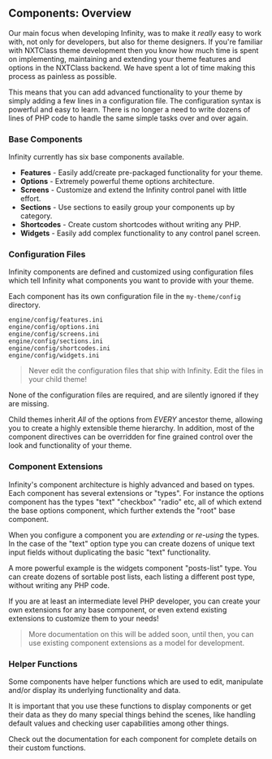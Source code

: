 ## Components: Overview

Our main focus when developing Infinity, was to make it *really* easy to work with, not only
for developers, but also for theme designers. If you're familiar with NXTClass theme development
then you know how much time is spent on implementing, maintaining and extending your theme
features and options in the NXTClass backend. We have spent a lot of time making this
process as painless as possible.

This means that you can add advanced functionality to your theme by simply adding a few lines in
a configuration file. The configuration syntax is powerful and easy to learn. There is no longer
a need to write dozens of lines of PHP code to handle the same simple tasks over and over again.

<ul class="infinity-docs-menu"></ul>

### Base Components

Infinity currently has six base components available.

* **Features** - Easily add/create pre-packaged functionality for your theme.
* **Options** - Extremely powerful theme options architecture.
* **Screens** - Customize and extend the Infinity control panel with little effort.
* **Sections** - Use sections to easily group your components up by category.
* **Shortcodes** - Create custom shortcodes without writing any PHP.
* **Widgets** - Easily add complex functionality to any control panel screen.

### Configuration Files

Infinity components are defined and customized using configuration files which tell
Infinity what components you want to provide with your theme.

Each component has its own configuration file in the `my-theme/config` directory.

	engine/config/features.ini
	engine/config/options.ini
	engine/config/screens.ini
	engine/config/sections.ini
	engine/config/shortcodes.ini
	engine/config/widgets.ini

> Never edit the configuration files that ship with Infinity. Edit the files in your
child theme!

None of the configuration files are required, and are silently ignored if they are missing.

Child themes inherit *All* of the options from *EVERY* ancestor theme, allowing you to
create a highly extensible theme hierarchy. In addition, most of the component directives can
be overridden for fine grained control over the look and functionality of your theme.

### Component Extensions

Infinity's component architecture is highly advanced and based on types. Each component has
several extensions or "types". For instance the options component has the types "text"
"checkbox" "radio" etc, all of which extend the base options component, which further extends
the "root" base component.

When you configure a component you are *extending* or *re-using* the types. In the case of the
"text" option type you can create dozens of unique text input fields without duplicating the
basic "text" functionality.

A more powerful example is the widgets component "posts-list" type. You can create dozens of
sortable post lists, each listing a different post type, without writing any PHP code.

If you are at least an intermediate level PHP developer, you can create your own extensions
for any base component, or even extend existing extensions to customize them to your needs!

> More documentation on this will be added soon, until then, you can use existing component
extensions as a model for development.

### Helper Functions

Some components have helper functions which are used to edit, manipulate and/or display
its underlying functionality and data.

It is important that you use these functions to display components or get their data as they
do many special things behind the scenes, like handling default values and checking user
capabilities among other things.

Check out the documentation for each component for complete details on their custom functions.